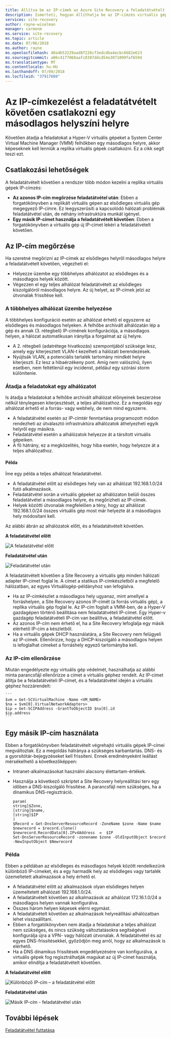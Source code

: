 ```yaml
---
title: Állítsa be az IP-címek az Azure Site Recovery a feladatátvételt követően csatlakozni egy másodlagos helyszíni helyre |} A Microsoft Docs
description: Ismerteti, hogyan állíthatja be az IP-címzés virtuális gépek egy másodlagos helyszíni hely csatlakozik az Azure Site Recovery a feladatátvételt követően.
services: site-recovery
author: rayne-wiselman
manager: carmonm
ms.service: site-recovery
ms.topic: article
ms.date: 07/06/2018
ms.author: rayne
ms.openlocfilehash: 40a4b53229aad8f226cf3edcdba4ecbc6682e623
ms.sourcegitcommit: a06c4177068aafc8387ddcd54e3071099faf659d
ms.translationtype: MT
ms.contentlocale: hu-HU
ms.lasthandoff: 07/09/2018
ms.locfileid: "37917608"
---
```

# <a name="set-up-ip-addressing-to-connect-to-a-secondary-on-premises-site-after-failover"></a>Az IP-címkezelést a feladatátvételt követően csatlakozni egy másodlagos helyszíni helyre

Követően átadja a feladatokat a Hyper-V virtuális gépeket a System Center Virtual Machine Manager (VMM) felhőkben egy másodlagos helyre, akkor képeseknek kell lenniük a replika virtuális gépek csatlakozni. Ez a cikk segít teszi ezt. 

## <a name="connection-options"></a>Csatlakozási lehetőségek

A feladatátvételt követően a rendszer több módon kezelni a replika virtuális gépek IP-címzés: 

- **Az azonos IP-cím megőrzése feladatátvétel után**: Ebben a forgatókönyvben a replikált virtuális gépen az elsődleges virtuális gép megegyező IP-címre. Ez leegyszerűsíti a kapcsolódó hálózati problémák feladatátvétel után, de néhány infrastruktúra munkát igényel.
- **Egy másik IP-címet használja a feladatátvételt követően**: Ebben a forgatókönyvben a virtuális gép új IP-címet lekéri a feladatátvételt követően. 
 

## <a name="retain-the-ip-address"></a>Az IP-cím megőrzése

Ha szeretné megőrizni az IP-címek az elsődleges helyről másodlagos helyre a feladatátvételt követően, végezheti el:

- Helyezze üzembe egy többhelyes alhálózatot az elsődleges és a másodlagos helyek között.
- Végezzen el egy teljes alhálózat feladatátvételt az elsődleges kiszolgálóról másodlagos helyre. Az új helyet, az IP-címek jelzi az útvonalak frissítése kell.


### <a name="deploy-a-stretched-subnet"></a>A többhelyes alhálózat üzembe helyezése

A többhelyes konfiguráció esetén az alhálózat érhető el egyszerre az elsődleges és másodlagos helyeken. A felhőbe archivált alhálózatán lép a gép és annak (3. rétegbeli) IP-címének konfigurációja, a másodlagos helyen, a hálózat automatikusan irányítja a forgalmat az új helyre. 

- A 2. rétegbeli (adatrétege hivatkozás) szempontjából szüksége lesz, amely egy kiterjesztett VLAN-t kezelheti a hálózati berendezések.
- Nyújtsák VLAN, a potenciális tartalék tartomány mindkét helyre kiterjeszti. Ez lesz a hibaérzékeny pont. Amíg nem valószínű, ilyen esetben, nem feltétlenül egy incidenst, például egy szórási storm különítenie. 


### <a name="fail-over-a-subnet"></a>Átadja a feladatokat egy alhálózatot

Is átadja a feladatokat a felhőbe archivált alhálózat előnyeinek beszerzése nélkül ténylegesen kiterjesztését, a teljes alhálózathoz. Ez a megoldás egy alhálózat érhető el a forrás- vagy webhely, de nem mind egyszerre.

- A feladatátvétel esetén az IP-címtér fenntartása programozott módon rendezheti az útválasztó infrastruktúra alhálózatok áthelyezheti egyik helyről egy másikra.
- Feladatátvétel esetén a alhálózatok helyezze át a társított virtuális gépeiken.
- A fő hátrány, ez a megközelítés, hogy hiba esetén, hogy helyezze át a teljes alhálózathoz.

#### <a name="example"></a>Példa

Íme egy példa a teljes alhálózat feladatátvétel. 

- A feladatátvétel előtt az elsődleges hely van az alhálózat 192.168.1.0/24 futó alkalmazások.
- Feladatátvétel során a virtuális gépeket az alhálózaton belüli összes feladatátvétel a másodlagos helyre, és megőrizheti az IP-címek. 
- Helyek közötti útvonalak megfelelően a tény, hogy az alhálózat 192.168.1.0/24 összes virtuális gép most már helyezte át a másodlagos hely módosítani kell.

Az alábbi ábrán az alhálózatok előtt, és a feladatátvételt követően.


**A feladatátvétel előtt**

![A feladatátvétel előtt](./media/hyper-v-vmm-networking/network-design2.png)

**Feladatátvétel után**

![Feladatátvétel után](./media/hyper-v-vmm-networking/network-design3.png)

A feladatátvételt követően a Site Recovery a virtuális gép minden hálózati adapter IP-címet foglal le. A címet a statikus IP-címkészletből a megfelelő hálózatban, az egyes Virtuálisgép-példányhoz van lefoglalva.

- Ha az IP-címkészlet a másodlagos hely ugyanaz, mint amellyel a forráshelyen, a Site Recovery azonos IP-címét (a forrás virtuális gép), a replika virtuális gép foglal le. Az IP-cím foglalt a VMM-ben, de a Hyper-V gazdagépen történő beállítása nem feladatátvételi IP-címet. Egy Hyper-v gazdagép feladatátvételi IP-cím van beállítva, a feladatátvétel előtt.
- Az azonos IP-cím nem érhető el, ha a Site Recovery lefoglalja egy másik elérhető IP-cím a készletből.
- Ha a virtuális gépek DHCP használatára, a Site Recovery nem felügyeli az IP-címek. Ellenőrizze, hogy a DHCP-kiszolgáló a másodlagos helyen is lefoglalhat címeket a forráshely egyező tartományba kell.

### <a name="validate-the-ip-address"></a>Az IP-cím ellenőrzése

Miután engedélyezte egy virtuális gép védelmét, használhatja az alábbi minta parancsfájl ellenőrizze a címet a virtuális géphez rendelt. Az IP-címet állítja be a feladatátvételi IP-címet, és a feladatátvétel idején a virtuális géphez hozzárendelt:

    ```
    $vm = Get-SCVirtualMachine -Name <VM_NAME>
    $na = $vm[0].VirtualNetworkAdapters>
    $ip = Get-SCIPAddress -GrantToObjectID $na[0].id
    $ip.address 
    ```

## <a name="use-a-different-ip-address"></a>Egy másik IP-cím használata

Ebben a forgatókönyvben feladatátvételt végrehajtó virtuális gépek IP-címei megváltoztak. Ez a megoldás hátránya a szükséges karbantartás.  DNS- és a gyorsítótár-bejegyzéseket kell frissíteni. Ennek eredményeként leállást mérsékelhető a következőképpen:

- Intranet-alkalmazásokat használni alacsony élettartam-értékek.
- Használja a következő szkriptet a Site Recovery helyreállítási terv egy időben a DNS-kiszolgáló frissítése. A parancsfájl nem szükséges, ha a dinamikus DNS-regisztráció.

    ```
    param(
    string]$Zone,
    [string]$name,
    [string]$IP
    )
    $Record = Get-DnsServerResourceRecord -ZoneName $zone -Name $name
    $newrecord = $record.clone()
    $newrecord.RecordData[0].IPv4Address  =  $IP
    Set-DnsServerResourceRecord -zonename $zone -OldInputObject $record -NewInputObject $Newrecord
    ```
    
### <a name="example"></a>Példa 

Ebben a példában az elsődleges és másodlagos helyek között rendelkezünk különböző IP-címeket, és a egy harmadik hely az elsődleges vagy tartalék üzemeltetett alkalmazások a hely érhető el.

- A feladatátvétel előtt az alkalmazások olyan elsődleges helyen üzemeltetett alhálózati 192.168.1.0/24.
- A feladatátvételt követően az alkalmazások az alhálózat 172.16.1.0/24 a másodlagos helyen vannak konfigurálva.
- Összes három helyen képesek elérni egymást.
- A feladatátvételt követően az alkalmazások helyreállítási alhálózatban lehet visszaállítani.
- Ebben a forgatókönyvben nem átadja a feladatokat a teljes alhálózat nem szükséges, és nincs szükség változtatásokra segítségével konfigurálja újra a VPN- vagy hálózati útvonalak. A feladatátvétel és az egyes DNS-frissítésekkel, győződjön meg arról, hogy az alkalmazások is elérhető.
- Ha a DNS dinamikus frissítések engedélyezésére van konfigurálva, a virtuális gépek fog regisztrálhatják magukat az új IP-címet használja, amikor elindítja a feladatátvételt követően.

**A feladatátvétel előtt**

![Különböző IP-cím – a feladatátvétel előtt](./media/hyper-v-vmm-networking/network-design10.png)

**Feladatátvétel után**

![Másik IP-cím - feladatátvétel után](./media/hyper-v-vmm-networking/network-design11.png)


## <a name="next-steps"></a>További lépések

[Feladatátvétel futtatása](hyper-v-vmm-failover-failback.md)

